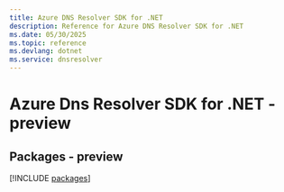 ```yaml
---
title: Azure DNS Resolver SDK for .NET
description: Reference for Azure DNS Resolver SDK for .NET
ms.date: 05/30/2025
ms.topic: reference
ms.devlang: dotnet
ms.service: dnsresolver
---
```

# Azure Dns Resolver SDK for .NET - preview
## Packages - preview
[!INCLUDE [packages](dns-resolver-index.md)]
